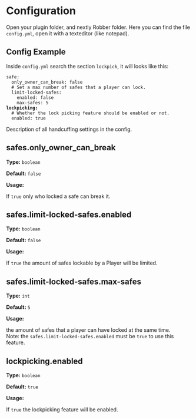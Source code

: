 # Configuration

Open your plugin folder, and nextly Robber folder. Here you can find the file `config.yml`, open it with a texteditor (like notepad).

## Config Example

Inside `config.yml` search the section `lockpick`, it will looks like this:

<pre class="language-yaml"><code class="lang-yaml">safe:
  only_owner_can_break: false
  # Set a max number of safes that a player can lock.
  limit-locked-safes:
    enabled: false
    max-safes: 5
<strong>lockpicking:
</strong>  # Whether the lock picking feature should be enabled or not.
  enabled: true
</code></pre>

Description of all handcuffing settings in the config.

## safes.only\_owner\_can\_break

**Type:** `boolean`

**Default:** `false`

**Usage:**

If `true` only who locked a safe can break it.

## safes.limit-locked-safes.enabled

**Type:** `boolean`

**Default:** `false`

**Usage:**

If `true` the amount of safes lockable by a Player will be limited.

## safes.limit-locked-safes.max-safes

**Type:** `int`

**Default:** `5`

**Usage:**

the amount of safes that a player can have locked at the same time.\
Note: the `safes.limit-locked-safes.enabled` must be `true` to use this feature.

## lockpicking.enabled

**Type:** `boolean`

**Default:** `true`

**Usage:**

If `true` the lockpicking feature will be enabled.
